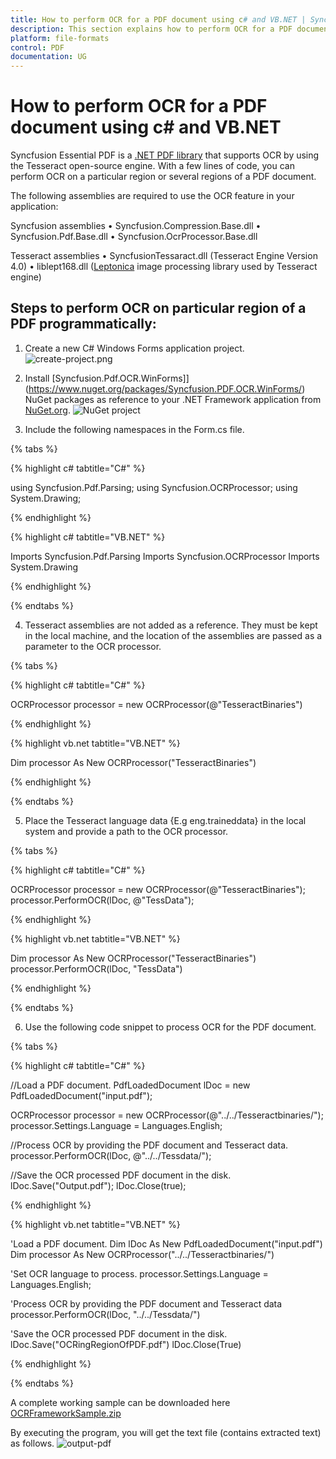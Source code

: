 ```yaml
---
title: How to perform OCR for a PDF document using c# and VB.NET | Syncfusion
description: This section explains how to perform OCR for a PDF document using c# and VB.NET.
platform: file-formats
control: PDF
documentation: UG
---
```


# How to perform OCR for a PDF document using c# and VB.NET

Syncfusion Essential PDF is a [.NET PDF library](https://www.syncfusion.com/pdf-framework/net/pdf-library) that supports OCR by using the Tesseract open-source engine. With a few lines of code, you can perform OCR on a particular region or several regions of a PDF document.

The following assemblies are required to use the OCR feature in your application:

Syncfusion assemblies
•	Syncfusion.Compression.Base.dll
•	Syncfusion.Pdf.Base.dll
•	Syncfusion.OcrProcessor.Base.dll

Tesseract assemblies
•	SyncfusionTessaract.dll (Tesseract Engine Version 4.0)
•	liblept168.dll ([Leptonica](http://www.leptonica.com/) image processing library used by Tesseract engine) 

## Steps to perform OCR on particular region of a PDF programmatically: 

1.	Create a new C# Windows Forms application project. 
![create-project.png](OCR_images/create_framework_project.png)

2.  Install [Syncfusion.Pdf.OCR.WinForms]](https://www.nuget.org/packages/Syncfusion.PDF.OCR.WinForms/) NuGet packages as reference to your .NET Framework application from [NuGet.org](https://www.nuget.org/). 
![NuGet project](OCR_images/install_NuGet_framework.png)

3.	Include the following namespaces in the Form.cs file.

{% tabs %}  

{% highlight c# tabtitle="C#" %}

using Syncfusion.Pdf.Parsing;
using Syncfusion.OCRProcessor;
using System.Drawing;

{% endhighlight %}

{% highlight c# tabtitle="VB.NET" %}

Imports Syncfusion.Pdf.Parsing
Imports Syncfusion.OCRProcessor
Imports System.Drawing

{% endhighlight %}

{% endtabs %}  

4.	Tesseract assemblies are not added as a reference. They must be kept in the local machine, and the location of the assemblies are passed as a parameter to the OCR processor.

{% tabs %}  

{% highlight c# tabtitle="C#" %}

OCRProcessor processor = new OCRProcessor(@"TesseractBinaries\")

{% endhighlight %}

{% highlight vb.net tabtitle="VB.NET" %}

Dim processor As New OCRProcessor("TesseractBinaries\")

{% endhighlight %}

{% endtabs %}  

5.	Place the Tesseract language data {E.g eng.traineddata} in the local system and provide a path to the OCR processor.

{% tabs %}  

{% highlight c# tabtitle="C#" %}

OCRProcessor processor = new OCRProcessor(@"TesseractBinaries\");
processor.PerformOCR(lDoc, @"TessData\");

{% endhighlight %}

{% highlight vb.net tabtitle="VB.NET" %}

Dim processor As New OCRProcessor("TesseractBinaries\")
processor.PerformOCR(lDoc, "TessData\")

{% endhighlight %}

{% endtabs %} 

6.	Use the following code snippet to process OCR for the PDF document.

{% tabs %}  

{% highlight c# tabtitle="C#" %}

//Load a PDF document.
PdfLoadedDocument lDoc = new PdfLoadedDocument("input.pdf");

OCRProcessor processor = new OCRProcessor(@"../../Tesseractbinaries/");
processor.Settings.Language = Languages.English;

//Process OCR by providing the PDF document and Tesseract data.
processor.PerformOCR(lDoc, @"../../Tessdata/");

//Save the OCR processed PDF document in the disk.
lDoc.Save("Output.pdf");
lDoc.Close(true);

{% endhighlight %}

{% highlight vb.net tabtitle="VB.NET" %}

'Load a PDF document.
Dim lDoc As New PdfLoadedDocument("input.pdf")
Dim processor As New OCRProcessor("../../Tesseractbinaries/")

'Set OCR language to process.
processor.Settings.Language = Languages.English;

'Process OCR by providing the PDF document and Tesseract data
processor.PerformOCR(lDoc, "../../Tessdata/")

'Save the OCR processed PDF document in the disk.
lDoc.Save("OCRingRegionOfPDF.pdf")
lDoc.Close(True)

{% endhighlight %}

{% endtabs %} 

A complete working sample can be downloaded here [OCRFrameworkSample.zip](https://www.syncfusion.com/downloads/support/directtrac/general/ze/OCRFramework_Sample57780594.zip)

By executing the program, you will get the text file (contains extracted text) as follows. 
![output-pdf](OCR_images/framework_output.png)



